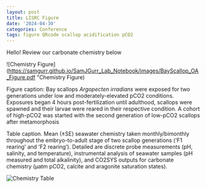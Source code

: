 ```yaml
---
layout: post
title: LISRC Figure
date: '2024-04-30'
categories: Conference
tags: figure QRcode scallop acidification pCO2
---
```


Hello! Review our carbonate chemistry below

![Chemistry Figure](https://samgurr.github.io/SamJGurr_Lab_Notebook/images/BayScallop_OA_Figure.pdf "Chemistry Figure)

Figure caption: Bay scallops *Argopecten irradians* were exposed for two generations
under low and moderately-elevated pCO2 conditions. Exposures began 4 hours post-fertilization
until adulthood, scallops were spawned and their larvae were reared in their respective condition.
A cohort of high-pCO2 was started with the second generation of low-pCO2 scallops after metamorphosis




Table caption. Mean (±SE) seawater chemistry taken monthly/bimonthly throughout the embryo-to-adult stage of two scallop generations (‘F1 rearing’ and ‘F2 rearing’). Detailed are discrete probe measurements (pH, salinity, and temperature), instrumental analysis of seawater samples (pH measured and total alkalinity), and CO2SYS outputs for carbonate chemistry (μatm pCO2, calcite and aragonite saturation states).

![Chemistry Table](https://samgurr.github.io/SamJGurr_Lab_Notebook/images/BayScallop_OA_table.jpg "Chemistry Table")
